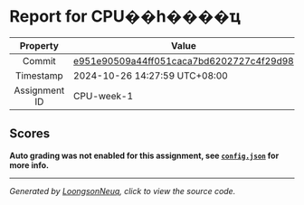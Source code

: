 # Report for CPU��һ����ҵ

| Property | Value |
|:--------:|-------|
| Commit | [e951e90509a44ff051caca7bd6202727c4f29d98](https://github.com/Loongson-neuq/cpu-verilog-miehamiha/tree/e951e90509a44ff051caca7bd6202727c4f29d98) |
| Timestamp | 2024-10-26 14:27:59 UTC+08:00 |
| Assignment ID | CPU-week-1 |
## Scores
**Auto grading was not enabled for this assignment, see [`config.json`](https://github.com/Loongson-neuq/cpu-verilog-miehamiha/blob/e951e90509a44ff051caca7bd6202727c4f29d98/.assignment/config.json) for more info.**

-----------
*Generated by [LoongsonNeuq](https://github.com/Loongson-Neuq/LoongsonNeuq), click to view the source code.*
